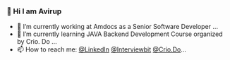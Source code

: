 ### 👋 Hi I am Avirup
* 🔭 I’m currently working at Amdocs as a Senior Software Developer ...
*  🌱 I’m currently learning JAVA Backend Development Course organized by Crio. Do ...
*  📫 How to reach me: [@LinkedIn](https://www.linkedin.com/in/avirup-mazumder-601000181/ "avirup-mazumder") [@Interviewbit](https://www.interviewbit.com/profile/mazumderavirup1999_d9ea6f8559fa/) [@Crio.Do](https://www.crio.do/learn/portfolio/mazumderavirup1999/?edit=true)...
<!--
**AvirupMazumder/AvirupMazumder** is a ✨ _special_ ✨ repository because its `README.md` (this file) appears on your GitHub profile.

Here are some ideas to get you started:

- 🔭 I’m currently working at Amdocs as an Associate Software Developer ...
- 🌱 I’m currently learning JAVA Full Stack Development Course organized by Crio. Do ...
- 👯 I’m looking to collaborate on ...
- 🤔 I’m looking for help with ...
- 💬 Ask me about DSA, System Design...
- 📫 How to reach me: https://www.linkedin.com/in/avirup-mazumder-601000181/...
- 😄 Pronouns: ...
- ⚡ Fun fact: ...
-->
